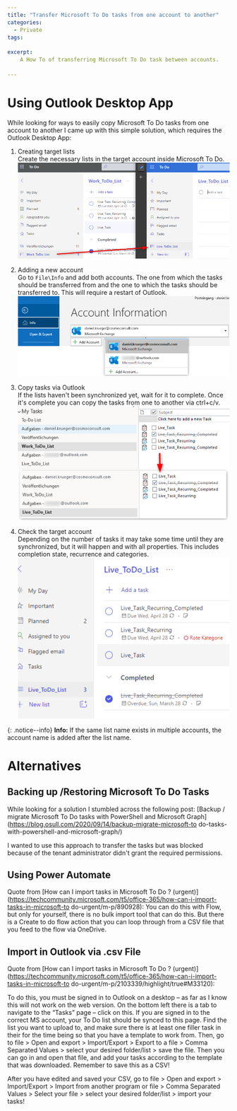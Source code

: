 ```yaml
---
title: "Transfer Microsoft To Do tasks from one account to another"
categories:
  - Private  
tags:
 
excerpt:
    A How To of transferring Microsoft To Do task between accounts.

---
```


# Using Outlook Desktop App
While looking for ways to easily copy Microsoft To Do tasks from one account to another I came up with this simple solution, which requires the Outlook Desktop App:

1. Creating target lists     
  Create the necessary lists in the target account inside Microsoft To Do.
  ![Demo lists is created in target account.](/assets/images/posts/2021-04-20-transfer-microsoft-todo/2021-04-19-23-28-00.png)

2. Adding a new account   
  Go to `File\Info` and add both accounts. The one from which the tasks should be transferred from and the one to which the tasks should be transferred to. This will require a restart of Outlook.
  ![Adding an other account in Outlook](/assets/images/posts/2021-04-20-transfer-microsoft-todo/2021-04-19-22-59-36.png)
3. Copy tasks via Outlook   
  If the lists haven't been synchronized yet, wait for it to complete. Once it's complete you can copy the tasks from one to another via ctrl+c/v.
  ![Copy tasks from one account list to the other.](/assets/images/posts/2021-04-20-transfer-microsoft-todo/2021-04-19-23-38-21.png)

4. Check the target account   
  Depending on the number of tasks it may take some time until they are synchronized, but it will happen and with all properties. This includes completion state, recurrence and categories.
  ![Copied tasks have been synchronized](/assets/images/posts/2021-04-20-transfer-microsoft-todo/2021-04-19-23-13-33.png)

{: .notice--info}
**Info:** If the same list name exists in multiple accounts, the account name is added after the list name.

# Alternatives
## Backing up /Restoring  Microsoft To Do Tasks
While looking for a solution I stumbled across the following post:
[Backup / migrate Microsoft To Do tasks with PowerShell and Microsoft Graph](https://blog.osull.com/2020/09/14/backup-migrate-microsoft-to do-tasks-with-powershell-and-microsoft-graph/)

I wanted to use this approach to transfer the tasks but was blocked because of the tenant administrator didn't grant the required permissions.

## Using Power Automate
Quote from
[How can I import tasks in Microsoft To Do ? (urgent)](https://techcommunity.microsoft.com/t5/office-365/how-can-i-import-tasks-in-microsoft-to do-urgent/m-p/890928):
You can do this with Flow, but only for yourself, there is no bulk import tool that can do this. But there is a Create to do flow action that you can loop through from a CSV file that you feed to the flow via OneDrive.


## Import in Outlook via .csv File
Quote from
[How can I import tasks in Microsoft To Do ? (urgent)](https://techcommunity.microsoft.com/t5/office-365/how-can-i-import-tasks-in-microsoft-to do-urgent/m-p/2103339/highlight/true#M33120):

To do this, you must be signed in to Outlook on a desktop – as far as I know this will not work on the web version. On the bottom left there is a tab to navigate to the “Tasks” page – click on this. If you are signed in to the correct MS account, your To Do list should be synced to this page. Find the list you want to upload to, and make sure there is at least one filler task in their for the time being so that you have a template to work from. Then, go to file > Open and export > Import/Export > Export to a file > Comma Separated Values > select your desired folder/list > save the file. Then you can go in and open that file, and add your tasks according to the template that was downloaded. Remember to save this as a CSV!

After you have edited and saved your CSV, go to file > Open and export > Import/Export > Import from another program or file > Comma Separated Values > Select your file > select your desired folder/list > import your tasks!